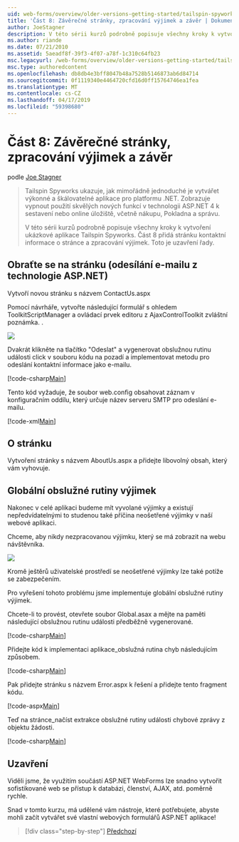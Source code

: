```yaml
---
uid: web-forms/overview/older-versions-getting-started/tailspin-spyworks/tailspin-spyworks-part-8
title: 'Část 8: Závěrečné stránky, zpracování výjimek a závěr | Dokumentace Microsoftu'
author: JoeStagner
description: V této sérii kurzů podrobně popisuje všechny kroky k vytvoření ukázkové aplikace Tailspin Spyworks. Část 8 přidá stránku kontaktní informace o stránce a výjimek...
ms.author: riande
ms.date: 07/21/2010
ms.assetid: 5aeadf8f-39f3-4f07-a78f-1c310c64fb23
msc.legacyurl: /web-forms/overview/older-versions-getting-started/tailspin-spyworks/tailspin-spyworks-part-8
msc.type: authoredcontent
ms.openlocfilehash: db8db4e3bff8047b48a7528b5146873ab6d84714
ms.sourcegitcommit: 0f1119340e4464720cfd16d0ff15764746ea1fea
ms.translationtype: MT
ms.contentlocale: cs-CZ
ms.lasthandoff: 04/17/2019
ms.locfileid: "59398680"
---
```

# <a name="part-8-final-pages-exception-handling-and-conclusion"></a>Část 8: Závěrečné stránky, zpracování výjimek a závěr

podle [Joe Stagner](https://github.com/JoeStagner)

> Tailspin Spyworks ukazuje, jak mimořádně jednoduché je vytvářet výkonné a škálovatelné aplikace pro platformu .NET. Zobrazuje vypnout použití skvělých nových funkcí v technologii ASP.NET 4 k sestavení nebo online úložiště, včetně nákupu, Pokladna a správu.
> 
> V této sérii kurzů podrobně popisuje všechny kroky k vytvoření ukázkové aplikace Tailspin Spyworks. Část 8 přidá stránku kontaktní informace o stránce a zpracování výjimek. Toto je uzavření řady.


## <a id="_Toc260221680"></a>  Obraťte se na stránku (odesílání e-mailu z technologie ASP.NET)

Vytvoří novou stránku s názvem ContactUs.aspx

Pomocí návrháře, vytvořte následující formulář s ohledem ToolkitScriptManager a ovládací prvek editoru z AjaxControlToolkit zvláštní poznámka. .

![](tailspin-spyworks-part-8/_static/image1.jpg)

Dvakrát klikněte na tlačítko "Odeslat" a vygenerovat obslužnou rutinu události click v souboru kódu na pozadí a implementovat metodu pro odeslání kontaktní informace jako e-mailu.

[!code-csharp[Main](tailspin-spyworks-part-8/samples/sample1.cs)]

Tento kód vyžaduje, že soubor web.config obsahovat záznam v konfiguračním oddílu, který určuje název serveru SMTP pro odeslání e-mailu.

[!code-xml[Main](tailspin-spyworks-part-8/samples/sample2.xml)]

## <a id="_Toc260221681"></a>  O stránku

Vytvoření stránky s názvem AboutUs.aspx a přidejte libovolný obsah, který vám vyhovuje.

## <a id="_Toc260221682"></a>  Globální obslužné rutiny výjimek

Nakonec v celé aplikaci budeme mít vyvolané výjimky a existují nepředvídatelnými to studenou také příčina neošetřené výjimky v naší webové aplikaci.

Chceme, aby nikdy nezpracovanou výjimku, který se má zobrazit na webu návštěvníka.

![](tailspin-spyworks-part-8/_static/image2.jpg)

Kromě ještěrů uživatelské prostředí se neošetřené výjimky lze také potíže se zabezpečením.

Pro vyřešení tohoto problému jsme implementuje globální obslužné rutiny výjimek.

Chcete-li to provést, otevřete soubor Global.asax a mějte na paměti následující obslužnou rutinu události předběžně vygenerované.

[!code-csharp[Main](tailspin-spyworks-part-8/samples/sample3.cs)]

Přidejte kód k implementaci aplikace\_obslužná rutina chyb následujícím způsobem.

[!code-csharp[Main](tailspin-spyworks-part-8/samples/sample4.cs)]

Pak přidejte stránku s názvem Error.aspx k řešení a přidejte tento fragment kódu.

[!code-aspx[Main](tailspin-spyworks-part-8/samples/sample5.aspx)]

Teď na stránce\_načíst extrakce obslužné rutiny události chybové zprávy z objektu žádosti.

[!code-csharp[Main](tailspin-spyworks-part-8/samples/sample6.cs)]

## <a id="_Toc260221683"></a>  Uzavření

Viděli jsme, že využitím součástí ASP.NET WebForms lze snadno vytvořit sofistikované web se přístup k databázi, členství, AJAX, atd. poměrně rychle.

Snad v tomto kurzu, má udělené vám nástroje, které potřebujete, abyste mohli začít vytvářet své vlastní webových formulářů ASP.NET aplikace!

> [!div class="step-by-step"]
> [Předchozí](tailspin-spyworks-part-7.md)
